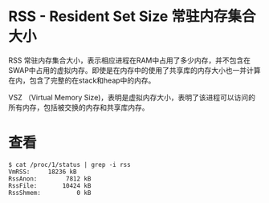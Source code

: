RSS - Resident Set Size 常驻内存集合大小
=======================================

RSS 常驻内存集合大小，表示相应进程在RAM中占用了多少内存，并不包含在SWAP中占用的虚拟内存。即使是在内存中的使用了共享库的内存大小也一并计算在内，包含了完整的在stack和heap中的内存。

VSZ （Virtual Memory Size)，表明是虚拟内存大小，表明了该进程可以访问的所有内存，包括被交换的内存和共享库内存。

# 查看

```
$ cat /proc/1/status | grep -i rss
VmRSS:	   18236 kB
RssAnon:	    7812 kB
RssFile:	   10424 kB
RssShmem:	       0 kB
```
